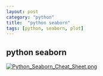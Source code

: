 ```yaml
---
layout: post
category: "python"
title:  "python seaborn"
tags: [python, seaborn, plot]
---
```


## python seaborn

[![Python_Seaborn_Cheat_Sheet.png](https://i.loli.net/2018/02/09/5a7d399f0ccc7.png)](https://i.loli.net/2018/02/09/5a7d399f0ccc7.png)